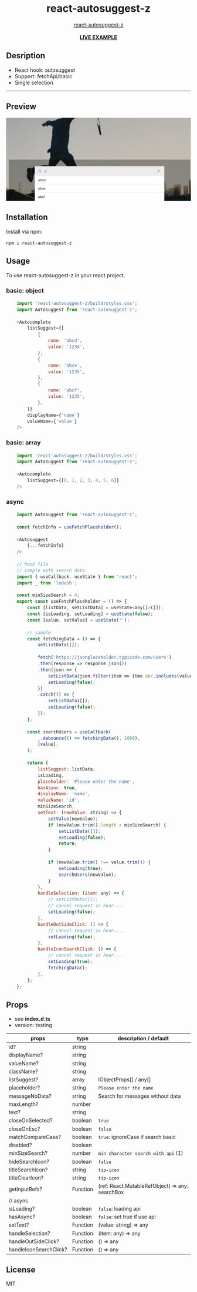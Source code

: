 <div align="center">
    <h1>react-autosuggest-z</h1>
    <a href="https://www.npmjs.com/package/react-autosuggest-z">react-autosuggest-z</a>
    <br />
    <br />
    <b><a href="https://codesandbox.io/u/delpi.k">LIVE EXAMPLE</a></b>
</div>

## Desription
+ React hook: autosuggest
+ Support: fetchApi/basic
+ Single selection
---

## Preview
![React-Autosuggest](https://github.com/delpikye-v/react-autosuggest/blob/main/preview.png)

## Installation

Install via npm:
```
npm i react-autosuggest-z
```

## Usage

To use react-autosuggest-z in your react project.

### basic: object
```js
    import 'react-autosuggest-z/build/styles.css';
    import Autosuggest from 'react-autosuggest-z';

    <Autocomplete
        listSuggest={[
            {
                name: 'abcd',
                value: '1234',
            },
            {
                name: 'abce',
                value: '1235',
            },
            {
                name: 'abcf',
                value: '1235',
            },
        ]}
        displayName={'name'}
        valueName={'value'}
    />
```

### basic: array
```js
    import 'react-autosuggest-z/build/styles.css';
    import Autosuggest from 'react-autosuggest-z';

    <Autocomplete
        listSuggest={[0, 1, 2, 3, 4, 5, 6]}
    />
```

### async
```js
    import Autosuggest from 'react-autosuggest-z';

    const fetchInfo = useFetchPlaceholder();

    <Autosuggest
        {...fetchInfo}
    />

    // hook file
    // sample with search data
    import { useCallback, useState } from 'react';
    import _ from 'lodash';

    const minSizeSearch = 4;
    export const useFetchPlaceholder = () => {
        const [listData, setListData] = useState<any[]>([]);
        const [isLoading, setLoading] = useState(false);
        const [value, setValue] = useState('');

        // sample
        const fetchingData = () => {
            setListData([]);

            fetch('https://jsonplaceholder.typicode.com/users')
            .then(response => response.json())
            .then(json => {
                setListData(json.filter(item => itme.abc.includes(value)));
                setLoading(false);
            })
            .catch(() => {
                setListData([]);
                setLoading(false);
            });
        };

        const searchUsers = useCallback(
            _.debounce(() => fetchingData(), 1000),
            [value],
        );

        return {
            listSuggest: listData,
            isLoading,
            placeholder: 'Please enter the name',
            hasAsync: true,
            displayName: 'name',
            valueName: 'id',
            minSizeSearch,
            setText: (newValue: string) => {
                setValue(newValue);
                if (newValue.trim().length < minSizeSearch) {
                    setListData([]);
                    setLoading(false);
                    return;
                }

                if (newValue.trim() !== value.trim()) {
                    setLoading(true);
                    searchUsers(newValue);
                }
            },
            handleSelection: (item: any) => {
                // setListData([]);
                // cancel request in hear....
                setLoading(false);
            },
            handleOutSideClick: () => {
                // cancel request in hear....
                setLoading(false);
            },
            handleIconSearchClick: () => {
                // cancel request in hear....
                setLoading(true);
                fetchingData();
            },
        };
    };
```
## Props

+ see <b>index.d.ts</b>
+ version: testing

| props                        | type                                  | description / default                                                      |
|------------------------------|---------------------------------------|----------------------------------------------------------------------------|
| id?                          | string                                |                                                                            |
| displayName?                 | string                                |                                                                            |
| valueName?                   | string                                |                                                                            |
| className?                   | string                                |                                                                            |
| listSuggest?                 | array                                 |  IObjectProps[] / any[]                                                    |
| placeholder?                 | string                                |  `Please enter the name`                                                   |
| messageNoData?               | string                                |  Search for messages without data                                          |
| maxLength?                   | number                                |                                                                            |
| text?                        | string                                |                                                                            |
| closeOnSelected?             | boolean                               |  `true`                                                                    |
| closeOnEsc?                  | boolean                               |  `false`                                                                   |
| matchCompareCase?            | boolean                               |  `true`: ignoreCase if search basic                                        |
| disabled?                    | boolean                               |                                                                            |
| minSizeSearch?               | number                                |   `min character search with api`   (1)                                    |
| hideSearchIcon?              | boolean                               |   `false`                                                                  |
| titleSearchIcon?             | string                                |   `tip-icon`                                                               |
| titleClearIcon?              | string                                |   `tip-icon`                                                               |
| getInputRefs?                | Function                              |  (ref: React.MutableRefObject<HTMLInputElement>) => any: searchBox         |
| // async                     |                                       |                                                                            |
| isLoading?                   | boolean                               |  `false`: loading api                                                      |
| hasAsync?                    | boolean                               |  `false`: set true if use api                                              |
| setText?                     | Function                              |  (value: string) => any                                                    |
| handleSelection?             | Function                              |  (item: any) => any                                                        |
| handleOutSideClick?          | Function                              |  () => any                                                                 |
| handleIconSearchClick?       | Function                              |  () => any                                                                 |

## License
MIT
